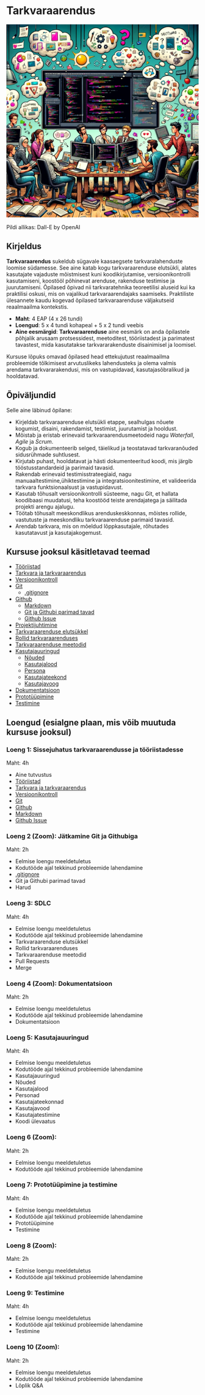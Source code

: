 # Tarkvaraarendus

![Tarkvaraarendus](Topics/Software/Software-Development.webp)

Pildi allikas: Dall-E by OpenAI

## Kirjeldus

**Tarkvaraarendus** sukeldub sügavale kaasaegsete tarkvaralahenduste loomise südamesse. See aine katab kogu tarkvaraarenduse elutsükli, alates kasutajate vajaduste mõistmisest kuni koodikirjutamise, versioonikontrolli kasutamiseni, koostööl põhinevat arenduse, rakenduse testimise ja juurutamiseni. Õpilased õpivad nii tarkvaratehnika teoreetilisi aluseid kui ka praktilisi oskusi, mis on vajalikud tarkvaraarendajaks saamiseks. Praktiliste ülesannete kaudu kogevad õpilased tarkvaraarenduse väljakutseid reaalmaailma kontekstis.

- **Maht**: 4 EAP (4 x 26 tundi)
- **Loengud**: 5 x 4 tundi kohapeal + 5 x 2 tundi veebis
- **Aine eesmärgid**: **Tarkvaraarenduse** aine eesmärk on anda õpilastele põhjalik arusaam protsessidest, meetoditest, tööriistadest ja parimatest tavastest, mida kasutatakse tarkvararakenduste disainimisel ja loomisel.

Kursuse lõpuks omavad õpilased head ettekujutust reaalmaailma probleemide tõlkimisest arvutuslikeks lahendusteks ja olema valmis arendama tarkvararakendusi, mis on vastupidavad, kasutajasõbralikud ja hooldatavad.

## Õpiväljundid

Selle aine läbinud õpilane:

- Kirjeldab tarkvaraarenduse elutsükli etappe, sealhulgas nõuete kogumist, disaini, rakendamist, testimist, juurutamist ja hooldust.
- Mõistab ja eristab erinevaid tarkvaraarendusmeetodeid nagu *Waterfall*, *Agile* ja *Scrum*.
- Kogub ja dokumenteerib selged, täielikud ja teostatavad tarkvaranõuded sidusrühmade suhtlusest.
- Kirjutab puhast, hooldatavat ja hästi dokumenteeritud koodi, mis järgib tööstusstandardeid ja parimaid tavasid.
- Rakendab erinevaid testimisstrateegiaid, nagu manuaaltestimine,ühiktestimine ja integratsioonitestimine, et valideerida tarkvara funktsionaalsust ja vastupidavust.
- Kasutab tõhusalt versioonikontrolli süsteeme, nagu Git, et hallata koodibaasi muudatusi, teha koostööd teiste arendajatega ja säilitada projekti arengu ajalugu.
- Töötab tõhusalt meeskondlikus arenduskeskkonnas, mõistes rollide, vastutuste ja meeskondliku tarkvaraarenduse parimaid tavasid.
- Arendab tarkvara, mis on mõeldud lõppkasutajale, rõhutades kasutatavust ja kasutajakogemust.

## Kursuse jooksul käsitletavad teemad

- [Tööriistad](./Topics/Tools/README.md)
- [Tarkvara ja tarkvaraarendus](./Topics/Software/README.md)
- [Versioonikontroll](./Topics/Version-Control/README.md)
- [Git](./Topics/Git/README.md)
  - [.gitignore](./Topics/Gitignore/README.md)
- [Github](./Topics/Github/README.md)
  - [Markdown](./Topics/Markdown/README.md)
  - [Git ja Githubi parimad tavad](./Topics/Git-Best-Practices/README.md)
  - [Github Issue](./Topics/Github-Issue/README.md)
- [Projektijuhtimine](./Topics/Project-Management/README.md)
- [Tarkvaraarenduse elutsükkel](./Topics/SDLC/README.md)
- [Rollid tarkvaraarenduses](./Topics/Roles/README.md)
- [Tarkvaraarenduse meetodid](./Topics/SDLC/README.md#common-sdlc-models)
- [Kasutajauuringud](./Topics/User-Research/README.md)
  - [Nõuded](./Topics/Requirements/README.md)
  - [Kasutajalood](./Topics/User-Stories/README.md)
  - [Persona](./Topics/Persona/README.md)
  - [Kasutajateekond](./Topics/User-Journey/README.md)
  - [Kasutajavoog](./Topics/User-Flow/README.md)
- [Dokumentatsioon](./Topics/Documentation/README.md)
- [Prototüüpimine](./Topics/Prototyping/README.md)
- [Testimine](./Topics/Testing/README.md)

## Loengud (esialgne plaan, mis võib muutuda kursuse jooksul)

### Loeng 1: Sissejuhatus tarkvaraarendusse ja tööriistadesse

Maht: 4h

- Aine tutvustus
- [Tööriistad](./Topics/Tools/README.md)
- [Tarkvara ja tarkvaraarendus](./Topics/Software/README.md)
- [Versioonikontroll](./Topics/Version-Control/README.md)
- [Git](./Topics/Git/README.md)
- [Github](./Topics/Github/README.md)
- [Markdown](./Topics/Markdown/README.md)
- [Github Issue](./Topics/Github-Issue/README.md)

### Loeng 2 (Zoom): Jätkamine Git ja Githubiga

Maht: 2h

- Eelmise loengu meeldetuletus
- Kodutööde ajal tekkinud probleemide lahendamine
- [.gitignore](./Topics/Gitignore/README.md)
- Git ja Githubi parimad tavad
- Harud

### Loeng 3: SDLC

Maht: 4h

- Eelmise loengu meeldetuletus
- Kodutööde ajal tekkinud probleemide lahendamine
- Tarkvaraarenduse elutsükkel
- Rollid tarkvaraarenduses
- Tarkvaraarenduse meetodid
- Pull Requests
- Merge

### Loeng 4 (Zoom): Dokumentatsioon

Maht: 2h

- Eelmise loengu meeldetuletus
- Kodutööde ajal tekkinud probleemide lahendamine
- Dokumentatsioon

### Loeng 5: Kasutajauuringud

Maht: 4h

- Eelmise loengu meeldetuletus
- Kodutööde ajal tekkinud probleemide lahendamine
- Kasutajauuringud
- Nõuded
- Kasutajalood
- Personad
- Kasutajateekonnad
- Kasutajavood
- Kasutajatestimine
- Koodi ülevaatus

### Loeng 6 (Zoom):

Maht: 2h

- Eelmise loengu meeldetuletus
- Kodutööde ajal tekkinud probleemide lahendamine

### Loeng 7: Prototüüpimine ja testimine

Maht: 4h

- Eelmise loengu meeldetuletus
- Kodutööde ajal tekkinud probleemide lahendamine
- Prototüüpimine
- Testimine

### Loeng 8 (Zoom):

Maht: 2h

- Eelmise loengu meeldetuletus
- Kodutööde ajal tekkinud probleemide lahendamine

### Loeng 9: Testimine

Maht: 4h

- Eelmise loengu meeldetuletus
- Kodutööde ajal tekkinud probleemide lahendamine
- Testimine

### Loeng 10 (Zoom):

Maht: 2h

- Eelmise loengu meeldetuletus
- Kodutööde ajal tekkinud probleemide lahendamine
- Lõplik Q&A
